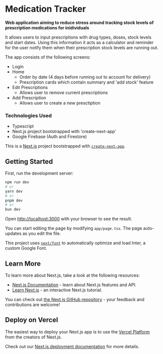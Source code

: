 # Medication Tracker

**Web application aiming to reduce stress around tracking stock levels of prescription medications for inidividuals**

It allows users to input prescriptions with drug types, doses, stock levels and start dates. Using this information it acts as a calculator and reminder for the user notify them when their prescription stock levels are running out.

The app consists of the following screens:

* Login
* Home
  * Order by date (4 days before running out to account for delivery)
  * Prescription cards which contain summary and 'add stock' feature
* Edit Prescriptions
  * Allows user to remove current prescriptions
* Add Prescription
  * Allows user to create a new presctiption

### Technologies Used

* Typescript
* Next.js project bootstrapped with 'create-next-app'
* Google Firebase (Auth and Firestore)
  



This is a [Next.js](https://nextjs.org/) project bootstrapped with [`create-next-app`](https://github.com/vercel/next.js/tree/canary/packages/create-next-app).

## Getting Started

First, run the development server:

```bash
npm run dev
# or
yarn dev
# or
pnpm dev
# or
bun dev
```

Open [http://localhost:3000](http://localhost:3000) with your browser to see the result.

You can start editing the page by modifying `app/page.tsx`. The page auto-updates as you edit the file.

This project uses [`next/font`](https://nextjs.org/docs/basic-features/font-optimization) to automatically optimize and load Inter, a custom Google Font.

## Learn More

To learn more about Next.js, take a look at the following resources:

- [Next.js Documentation](https://nextjs.org/docs) - learn about Next.js features and API.
- [Learn Next.js](https://nextjs.org/learn) - an interactive Next.js tutorial.

You can check out [the Next.js GitHub repository](https://github.com/vercel/next.js/) - your feedback and contributions are welcome!

## Deploy on Vercel

The easiest way to deploy your Next.js app is to use the [Vercel Platform](https://vercel.com/new?utm_medium=default-template&filter=next.js&utm_source=create-next-app&utm_campaign=create-next-app-readme) from the creators of Next.js.

Check out our [Next.js deployment documentation](https://nextjs.org/docs/deployment) for more details.
